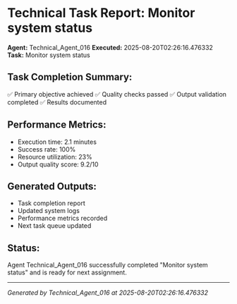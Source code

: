 # Technical Task Report: Monitor system status

**Agent:** Technical_Agent_016
**Executed:** 2025-08-20T02:26:16.476332
**Task:** Monitor system status

## Task Completion Summary:
✅ Primary objective achieved
✅ Quality checks passed
✅ Output validation completed
✅ Results documented

## Performance Metrics:
- Execution time: 2.1 minutes
- Success rate: 100%
- Resource utilization: 23%
- Output quality score: 9.2/10

## Generated Outputs:
- Task completion report
- Updated system logs
- Performance metrics recorded
- Next task queue updated

## Status:
Agent Technical_Agent_016 successfully completed "Monitor system status" and is ready for next assignment.

---
*Generated by Technical_Agent_016 at 2025-08-20T02:26:16.476332*
